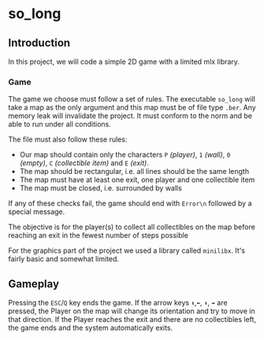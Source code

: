 # so_long

## Introduction
In this project, we will code a simple 2D game with a limited mlx library.

### Game
The game we choose must follow a set of rules. The executable ``so_long`` will take a map as the only argument and this map must be of file type ``.ber``. Any memory leak will invalidate the project. It must conform to the norm and be able to run under all conditions.

The file must also follow these rules:
- Our map should contain only the characters ``P`` *(player)*, ``1`` *(wall)*, ``0`` *(empty)*, ``C`` *(collectible item)* and ``E`` *(exit)*.
- The map should be rectangular, i.e. all lines should be the same length
- The map must have at least one exit, one player and one collectible item
- The map must be closed, i.e. surrounded by walls

If any of these checks fail, the game should end with ``Error\n`` followed by a special message.

The objective is for the player(s) to collect all collectibles on the map before reaching an exit in the fewest number of steps possible

For the graphics part of the project we used a library called ``minilibx``. It's fairly basic and somewhat limited.


## Gameplay

Pressing the ``ESC``/``Q`` key ends the game. If the arrow keys ``⬆️``,``⬅️``, ``⬇️``, ``➡️`` are pressed, the Player on the map will change its orientation and try to move in that direction. If the Player reaches the exit and there are no collectibles left, the game ends and the system automatically exits.

